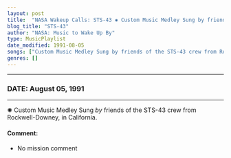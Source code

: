 ```yaml
---
layout: post
title:  "NASA Wakeup Calls: STS-43 ✺ Custom Music Medley Sung by friends of the STS-43 crew from Rockwell-Downey, in California. ✧ August 05, 1991"
blog_title: "STS-43"
author: "NASA: Music to Wake Up By"
type: MusicPlaylist
date_modified: 1991-08-05
songs: ["Custom Music Medley Sung by friends of the STS-43 crew from Rockwell-Downey, in California."]
genres: []
---
```


----
### DATE: August 05, 1991
----
✺ Custom Music Medley Sung *by* friends of the STS-43 crew from Rockwell-Downey, in California.  

#### Comment:
* No mission comment



<br/>
<center>
	<a target="_blank"
	   href="https://twitter.com/intent/tweet?hashtags=Space,NASA,Playlist,NASAWakeupCalls,SpaceProgram&text=🚀 {{ page.author}}, '{{ page.songs.first }}' {{ page.title }}, {{ site.url }}{{ page.url }}&via=nasawakeupcalls"><i class="fab fa-twitter" title="Tweet this page" alt="Tweet this page" style="font-size: 1.3em;"></i></a>
	&nbsp; 	<i class="fas fa-user-astronaut" style="font-size: 1.5em;"></i> &nbsp;
    <a id="custom_amazon_link"
       type="amzn" search="#"
       category="popular music">
    <i class="fab fa-amazon" style="font-size: 1.3em;"></i></a>
</center>

<!-- Randomly resolve an individual entry from a song array -->
<script src="/assets/javascript/seedrandom.min.js"></script>
<script>
  var wake_me_up = ["Custom Music Medley Sung by friends of the STS-43 crew from Rockwell-Downey, in California."];
  var prng = new Math.seedrandom();
  function randomSong() {
    song = wake_me_up[Math.floor(Math.random() * wake_me_up.length)];
    var amazon_link = document.getElementById("custom_amazon_link");
    amazon_link.setAttribute("search", song);
  }
  window.onload = randomSong();
</script>
